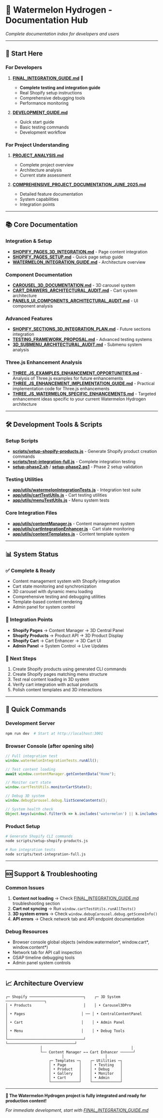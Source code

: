 # 🍉 Watermelon Hydrogen - Documentation Hub

*Complete documentation index for developers and users*

---

## 🎯 **Start Here**

### For Developers
1. **[FINAL_INTEGRATION_GUIDE.md](./FINAL_INTEGRATION_GUIDE.md)** 🌟
   - **Complete testing and integration guide**
   - Real Shopify setup instructions
   - Comprehensive debugging tools
   - Performance monitoring

2. **[DEVELOPMENT_GUIDE.md](./DEVELOPMENT_GUIDE.md)**
   - Quick start guide
   - Basic testing commands
   - Development workflow

### For Project Understanding
1. **[PROJECT_ANALYSIS.md](./docs/PROJECT_ANALYSIS.md)**
   - Complete project overview
   - Architecture analysis
   - Current state assessment

2. **[COMPREHENSIVE_PROJECT_DOCUMENTATION_JUNE_2025.md](./docs/COMPREHENSIVE_PROJECT_DOCUMENTATION_JUNE_2025.md)**
   - Detailed feature documentation
   - System capabilities
   - Integration points

---

## 📚 **Core Documentation**

### Integration & Setup
- **[SHOPIFY_PAGES_3D_INTEGRATION.md](./docs/SHOPIFY_PAGES_3D_INTEGRATION.md)** - Page content integration
- **[SHOPIFY_PAGES_SETUP.md](./docs/SHOPIFY_PAGES_SETUP.md)** - Quick page setup guide
- **[WATERMELON_INTEGRATION_GUIDE.md](./docs/WATERMELON_INTEGRATION_GUIDE.md)** - Architecture overview

### Component Documentation
- **[CAROUSEL_3D_DOCUMENTATION.md](./docs/CAROUSEL_3D_DOCUMENTATION.md)** - 3D carousel system
- **[CART_DRAWERS_ARCHITECTURAL_AUDIT.md](./docs/improvements/CART_DRAWERS_ARCHITECTURAL_AUDIT.md)** - Cart system architecture
- **[PANELS_UI_COMPONENTS_ARCHITECTURAL_AUDIT.md](./docs/improvements/PANELS_UI_COMPONENTS_ARCHITECTURAL_AUDIT.md)** - UI component analysis

### Advanced Features
- **[SHOPIFY_SECTIONS_3D_INTEGRATION_PLAN.md](./docs/SHOPIFY_SECTIONS_3D_INTEGRATION_PLAN.md)** - Future sections integration
- **[TESTING_FRAMEWORK_PROPOSAL.md](./docs/improvements/TESTING_FRAMEWORK_PROPOSAL.md)** - Advanced testing systems
- **[3D_SUBMENU_ARCHITECTURAL_AUDIT.md](./docs/improvements/3D_SUBMENU_ARCHITECTURAL_AUDIT.md)** - Submenu system analysis

### Three.js Enhancement Analysis
- **[THREE_JS_EXAMPLES_ENHANCEMENT_OPPORTUNITIES.md](./docs/improvements/THREE_JS_EXAMPLES_ENHANCEMENT_OPPORTUNITIES.md)** - Analysis of Three.js examples for future enhancements
- **[THREE_JS_ENHANCEMENT_IMPLEMENTATION_GUIDE.md](./docs/improvements/THREE_JS_ENHANCEMENT_IMPLEMENTATION_GUIDE.md)** - Practical implementation code for Three.js enhancements
- **[THREE_JS_WATERMELON_SPECIFIC_ENHANCEMENTS.md](./docs/improvements/THREE_JS_WATERMELON_SPECIFIC_ENHANCEMENTS.md)** - Targeted enhancement ideas specific to your current Watermelon Hydrogen architecture

---

## 🛠️ **Development Tools & Scripts**

### Setup Scripts
- **[scripts/setup-shopify-products.js](./scripts/setup-shopify-products.js)** - Generate Shopify product creation commands
- **[scripts/test-integration-full.js](./scripts/test-integration-full.js)** - Complete integration testing
- **[setup-phase2.sh](./setup-phase2.sh)** / **[setup-phase2.ps1](./setup-phase2.ps1)** - Phase 2 setup validation

### Testing Utilities
- **[app/utils/watermelonIntegrationTests.js](./app/utils/watermelonIntegrationTests.js)** - Integration test suite
- **[app/utils/cartTestUtils.js](./app/utils/cartTestUtils.js)** - Cart testing utilities
- **[app/utils/menuTestUtils.js](./app/utils/menuTestUtils.js)** - Menu system tests

### Core Integration Files
- **[app/utils/contentManager.js](./app/utils/contentManager.js)** - Content management system
- **[app/utils/cartIntegrationEnhancer.js](./app/utils/cartIntegrationEnhancer.js)** - Cart state monitoring
- **[app/utils/contentTemplates.js](./app/utils/contentTemplates.js)** - Content template system

---

## 📊 **System Status**

### ✅ **Complete & Ready**
- Content management system with Shopify integration
- Cart state monitoring and synchronization
- 3D carousel with dynamic menu loading
- Comprehensive testing and debugging utilities
- Template-based content rendering
- Admin panel for system control

### 🔄 **Integration Points**
- **Shopify Pages** → Content Manager → 3D Central Panel
- **Shopify Products** → Product API → 3D Product Display
- **Shopify Cart** → Cart Enhancer → 3D Cart UI
- **Admin Panel** → System Control → Live Updates

### 🚀 **Next Steps**
1. Create Shopify products using generated CLI commands
2. Create Shopify pages matching menu structure
3. Test real content loading in 3D system
4. Verify cart integration with actual products
5. Polish content templates and 3D interactions

---

## 🎯 **Quick Commands**

### Development Server
```bash
npm run dev  # Start at http://localhost:3001
```

### Browser Console (after opening site)
```javascript
// Full integration test
window.watermelonIntegrationTests.runAll();

// Test content loading
await window.contentManager.getContentData("Home");

// Monitor cart state
window.cartTestUtils.monitorCartState();

// Debug 3D system
window.debugCarousel.debug.listSceneContents();

// System health check
Object.keys(window).filter(k => k.includes('watermelon') || k.includes('cart'));
```

### Product Setup
```bash
# Generate Shopify CLI commands
node scripts/setup-shopify-products.js

# Run integration tests  
node scripts/test-integration-full.js
```

---

## 🆘 **Support & Troubleshooting**

### Common Issues
1. **Content not loading** → Check [FINAL_INTEGRATION_GUIDE.md](./FINAL_INTEGRATION_GUIDE.md) troubleshooting section
2. **Cart not syncing** → Run `window.cartTestUtils.runAllTests()`
3. **3D system errors** → Check `window.debugCarousel.debug.getSceneInfo()`
4. **API errors** → Check network tab and API endpoint documentation

### Debug Resources
- Browser console global objects (window.watermelon*, window.cart*, window.content*)
- Network tab for API call inspection
- GSAP timeline debugging tools
- Admin panel system controls

---

## 📈 **Architecture Overview**

```
┌─ Shopify ─────────────────────────┐    ┌─ 3D System ──────────────────┐
│ • Products                        │    │ • Carousel3DPro              │
│ • Pages                          │ ── │ • CentralContentPanel         │
│ • Cart                           │    │ • Admin Panel                 │
│ • Menu                           │    │ • Debug Tools                 │
└───────────────────────────────────┘    └───────────────────────────────┘
                │                                         │
                └── Content Manager ←→ Cart Enhancer ──────┘
                          │                   │
                    ┌─ Templates ─┐    ┌─ Utilities ─┐
                    │ • Page      │    │ • Testing   │
                    │ • Product   │    │ • Debug     │
                    │ • Gallery   │    │ • Monitor   │
                    │ • Cart      │    │ • Admin     │
                    └─────────────┘    └─────────────┘
```

---

**🍉 The Watermelon Hydrogen project is fully integrated and ready for production content!**

*For immediate development, start with [FINAL_INTEGRATION_GUIDE.md](./FINAL_INTEGRATION_GUIDE.md)*
